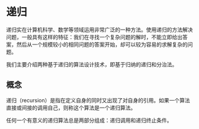 # 递归

递归实在计算机科学、数学等领域运用非常广泛的一种方法。使用递归的方法解决问题，一般具有这样的特征：我们在寻找一个复杂问题的解时，不能立即给出答案，然后从一个规模较小的相同问题的答案开始，却可以较为容易的求解复杂的问题。

我们主要介绍两种基于递归的算法设计技术，即基于归纳的递归和分治法。



## 概念

递归（recursion）是指在定义自身的同时又出现了对自身的引用。如果一个算法直接或间接的调用自己，则称这个算法是一个递归算法。

任何一个有意义的递归算法总是两部分组成：递归调用和递归终止条件。